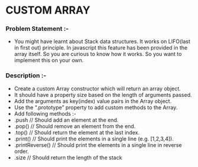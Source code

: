 # CUSTOM ARRAY
### Problem Statement :-
- You might have learnt about Stack data structures. It works on LIFO(last in first out) principle. In javascript this feature has been provided in the array itself. So you are curious to know how it works. So you want to implement this on your own.

### Description :-
- Create a custom Array constructor which will return an array object.
- It should have a property size based on the length of arguments passed.
- Add the arguments as key(index) value pairs in the Array object.
- Use the “.prototype” property to add custom methods to the Array.
- Add following methods :-
- .push // Should add an element at the end.
- .pop() // Should remove an element from the end.
- .top() // Should return the element at the last index.
- .print() // Should print the elements in a single line (e.g. [1,2,3,4]).
- .printReverse() // Should print the elements in a single line in reverse order.
- .size // Should return the length of the stack
